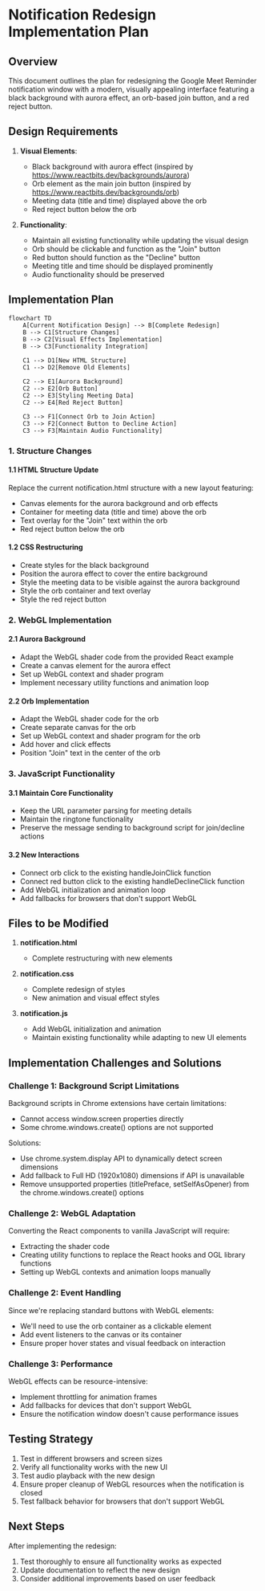 # Notification Redesign Implementation Plan

## Overview

This document outlines the plan for redesigning the Google Meet Reminder notification window with a modern, visually appealing interface featuring a black background with aurora effect, an orb-based join button, and a red reject button.

## Design Requirements

1. **Visual Elements**:
   - Black background with aurora effect (inspired by https://www.reactbits.dev/backgrounds/aurora)
   - Orb element as the main join button (inspired by https://www.reactbits.dev/backgrounds/orb)
   - Meeting data (title and time) displayed above the orb
   - Red reject button below the orb

2. **Functionality**:
   - Maintain all existing functionality while updating the visual design
   - Orb should be clickable and function as the "Join" button
   - Red button should function as the "Decline" button
   - Meeting title and time should be displayed prominently
   - Audio functionality should be preserved

## Implementation Plan

```mermaid
flowchart TD
    A[Current Notification Design] --> B[Complete Redesign]
    B --> C1[Structure Changes]
    B --> C2[Visual Effects Implementation]
    B --> C3[Functionality Integration]
    
    C1 --> D1[New HTML Structure]
    C1 --> D2[Remove Old Elements]
    
    C2 --> E1[Aurora Background]
    C2 --> E2[Orb Button]
    C2 --> E3[Styling Meeting Data]
    C2 --> E4[Red Reject Button]
    
    C3 --> F1[Connect Orb to Join Action]
    C3 --> F2[Connect Button to Decline Action]
    C3 --> F3[Maintain Audio Functionality]
```

### 1. Structure Changes

#### 1.1 HTML Structure Update
Replace the current notification.html structure with a new layout featuring:
- Canvas elements for the aurora background and orb effects 
- Container for meeting data (title and time) above the orb
- Text overlay for the "Join" text within the orb
- Red reject button below the orb

#### 1.2 CSS Restructuring
- Create styles for the black background
- Position the aurora effect to cover the entire background
- Style the meeting data to be visible against the aurora background
- Style the orb container and text overlay
- Style the red reject button

### 2. WebGL Implementation

#### 2.1 Aurora Background
- Adapt the WebGL shader code from the provided React example
- Create a canvas element for the aurora effect
- Set up WebGL context and shader program
- Implement necessary utility functions and animation loop

#### 2.2 Orb Implementation
- Adapt the WebGL shader code for the orb
- Create separate canvas for the orb
- Set up WebGL context and shader program for the orb
- Add hover and click effects
- Position "Join" text in the center of the orb

### 3. JavaScript Functionality

#### 3.1 Maintain Core Functionality
- Keep the URL parameter parsing for meeting details
- Maintain the ringtone functionality
- Preserve the message sending to background script for join/decline actions

#### 3.2 New Interactions
- Connect orb click to the existing handleJoinClick function
- Connect red button click to the existing handleDeclineClick function
- Add WebGL initialization and animation loop
- Add fallbacks for browsers that don't support WebGL

## Files to be Modified

1. **notification.html**
   - Complete restructuring with new elements

2. **notification.css**
   - Complete redesign of styles
   - New animation and visual effect styles

3. **notification.js**
   - Add WebGL initialization and animation
   - Maintain existing functionality while adapting to new UI elements

## Implementation Challenges and Solutions

### Challenge 1: Background Script Limitations
Background scripts in Chrome extensions have certain limitations:
- Cannot access window.screen properties directly
- Some chrome.windows.create() options are not supported

Solutions:
- Use chrome.system.display API to dynamically detect screen dimensions
- Add fallback to Full HD (1920x1080) dimensions if API is unavailable
- Remove unsupported properties (titlePreface, setSelfAsOpener) from the chrome.windows.create() options

### Challenge 2: WebGL Adaptation
Converting the React components to vanilla JavaScript will require:
- Extracting the shader code
- Creating utility functions to replace the React hooks and OGL library functions
- Setting up WebGL contexts and animation loops manually

### Challenge 2: Event Handling
Since we're replacing standard buttons with WebGL elements:
- We'll need to use the orb container as a clickable element
- Add event listeners to the canvas or its container
- Ensure proper hover states and visual feedback on interaction

### Challenge 3: Performance
WebGL effects can be resource-intensive:
- Implement throttling for animation frames
- Add fallbacks for devices that don't support WebGL
- Ensure the notification window doesn't cause performance issues

## Testing Strategy
1. Test in different browsers and screen sizes
2. Verify all functionality works with the new UI
3. Test audio playback with the new design
4. Ensure proper cleanup of WebGL resources when the notification is closed
5. Test fallback behavior for browsers that don't support WebGL

## Next Steps

After implementing the redesign:
1. Test thoroughly to ensure all functionality works as expected
2. Update documentation to reflect the new design
3. Consider additional improvements based on user feedback
